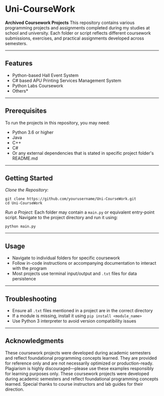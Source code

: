 # Uni-CourseWork

**Archived Coursework Projects**
This repository contains various programming projects and assignments completed during my studies at school and university. Each folder or script reflects different coursework submissions, exercises, and practical assignments developed across semesters.

---

## **Features**

* Python-based Hall Event System
* C# based APU Printing Services Management System
* Python Labs Coursework
* Others*

---

## **Prerequisites**

To run the projects in this repository, you may need:

* Python 3.6 or higher
* Java
* C++
* C#
* Or any external dependencies that is stated in specific project folder's README.md


---

## **Getting Started**

*Clone the Repository:*

```
git clone https://github.com/yourusername/Uni-CourseWork.git
cd Uni-CourseWork
```

*Run a Project:*
Each folder may contain a `main.py` or equivalent entry-point script. Navigate to the project directory and run it using:

```
python main.py
```

---

## **Usage**

* Navigate to individual folders for specific coursework
* Follow in-code instructions or accompanying documentation to interact with the program
* Most projects use terminal input/output and `.txt` files for data persistence

---

## **Troubleshooting**

* Ensure all `.txt` files mentioned in a project are in the correct directory
* If a module is missing, install it using `pip install <module_name>`
* Use Python 3 interpreter to avoid version compatibility issues

---

## **Acknowledgments**

These coursework projects were developed during academic semesters and reflect foundational programming concepts learned. They are provided for reference only and are not necessarily optimized or production-ready. Plagiarism is highly discouraged—please use these examples responsibly for learning purposes only.
These coursework projects were developed during academic semesters and reflect foundational programming concepts learned. Special thanks to course instructors and lab guides for their direction.
